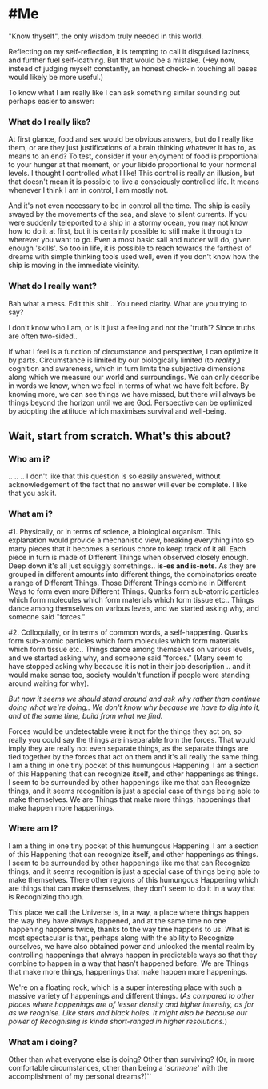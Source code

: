 # #Me

"Know thyself", the only wisdom truly needed in this world. 

Reflecting on my self-reflection, it is tempting to call it disguised laziness, and further fuel self-loathing. But that would be a mistake. (Hey now, instead of judging myself constantly, an honest check-in touching all bases would likely be more useful.) 

To know what I am really like I can ask something similar sounding but perhaps easier to answer: 
### What do I really like?


At first glance, food and sex would be obvious answers, but do I really like them, or are they just justifications of a brain thinking whatever it has to, as means to an end? To test, consider if your enjoyment of food is proportional to your hunger at that moment, or your libido proportional to your hormonal levels. I thought I controlled what I like! This control is really an illusion, but that doesn't mean it is possible to live a consciously controlled life. It means whenever I think I am in control, I am mostly not. 

And it's not even necessary to be in control all the time. The ship is easily swayed by the movements of the sea, and slave to silent currents. If you were suddenly teleported to a ship in a stormy ocean, you may not know how to do it at first, but it is certainly possible to still make it through to wherever you want to go. Even a most basic sail and rudder will do, given enough 'skills'. So too in life, it is possible to reach towards the farthest of dreams with simple thinking tools used well, even if you don't know how the ship is moving in the immediate vicinity. 

### What do I really want?
Bah what a mess. Edit this shit .. You need clarity. What are you trying to say?

I don't know who I am, or is it just a feeling and not the 'truth'? Since truths are often two-sided.. 

If what I feel is a function of circumstance and perspective, I can optimize it by parts. Circumstance is limited by our biologically limited (to _reality_,) cognition and awareness, which in turn limits the subjective dimensions along which we measure our world and surroundings. We can only describe in words we know, when we feel in terms of what we have felt before. By knowing more, we can see things we have missed, but there will always be things beyond the horizon until we are God. Perspective can be optimized by adopting the attitude which maximises survival and well-being.

## Wait, start from scratch. What's this about?

### Who am i?

.. .. .. I don't like that this question is so easily answered, without acknowledgement of the fact that no answer will ever be complete. I like that you ask it.

### What am i?

#1. Physically, or in terms of science, a biological organism.
This explanation would provide a mechanistic view, breaking everything into so many pieces that it becomes a serious chore to keep track of it all. Each piece in turn is made of Different Things when observed closely enough. Deep down it's all just squiggly somethings.. __is-es and is-nots__. As they are grouped in different amounts into different things, the combinatorics create a range of Different Things. Those Different Things combine in Different Ways to form even more Different Things. Quarks form sub-atomic particles which form molecules which form materials which form tissue etc.. Things dance among themselves on various levels, and we started asking why, and someone said "forces." 


#2. Colloquially, or in terms of common words, a self-happening.
Quarks form sub-atomic particles which form molecules which form materials which form tissue etc.. Things dance among themselves on various levels, and we started asking why, and someone said "forces." (Many seem to have stopped asking why because it is not in their job description ..  and it would make sense too, society wouldn't function if people were standing around waiting for why).

*But now it seems we should stand around and ask why rather than continue doing what we're doing.. We don't know why because we have to dig into it, and at the same time, build from what we find.*

Forces would be undetectable were it not for the things they act on, so really you could say the things are inseparable from the forces. That would imply they are really not even separate things, as the separate things are tied together by the forces that act on them and it's all really the same thing. I am a thing in one tiny pocket of this humungous Happening. I am a section of this Happening that can recognize itself, and other happenings as things. I seem to be surrounded by other happenings like me that can Recognize things, and it seems recognition is just a special case of things being able to make themselves. We are Things that make more things, happenings that make happen more happenings.


### Where am I?
I am a thing in one tiny pocket of this humungous Happening. I am a section of this Happening that can recognize itself, and other happenings as things. I seem to be surrounded by other happenings like me that can Recognize things, and it seems recognition is just a special case of things being able to make themselves. There other regions of this humungous Happening which are things that can make themselves, they don't seem to do it in a way that is Recognizing though. 

This place we call the Universe is, in a way, a place where things happen the way they have always happened, and at the same time no one happening happens twice, thanks to the way time happens to us. What is most spectacular is that, perhaps along with the ability to Recognize ourselves, we have also obtained power and unlocked the mental realm by controlling happenings that always happen in predictable ways so that they combine to happen in a way that hasn't happened before. We are Things that make more things, happenings that make happen more happenings.

We're on a floating rock, which is a super interesting place with such a massive variety of happenings and different things. (*As compared to other places where happenings are of lesser density and higher intensity, as far as we reognise. Like stars and black holes. It might also be because our power of Recognising is kinda short-ranged in higher resolutions.*) 

### What am i doing?
Other than what everyone else is doing? Other than surviving? (Or, in more comfortable circumstances, other than being a '_someone_' with the accomplishment of my personal dreams?)``